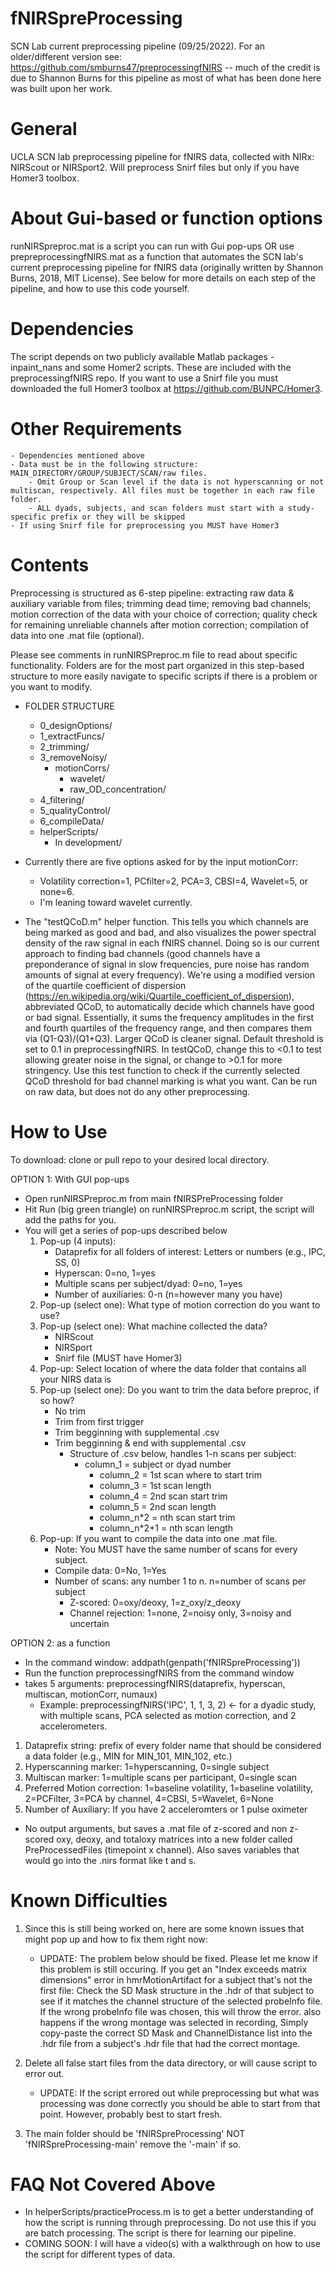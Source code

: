 # fNIRSpreProcessing
SCN Lab current preprocessing pipeline (09/25/2022). For an older/different version see: https://github.com/smburns47/preprocessingfNIRS -- much of the credit is due to Shannon Burns for this pipeline as most of what has been done here was built upon her work. 

# General
UCLA SCN lab preprocessing pipeline for fNIRS data, collected with NIRx: NIRScout or NIRSport2. Will preprocess Snirf files but only if you have Homer3 toolbox.

# About Gui-based or function options
runNIRSpreproc.mat is a script you can run with Gui pop-ups OR use prepreprocessingfNIRS.mat as a function that automates the SCN lab's current preprocessing pipeline for fNIRS data (originally written by Shannon Burns, 2018, MIT License). 
See below for more details on each step of the pipeline, and how to use this code yourself. 

# Dependencies
The script depends on two publicly available Matlab packages - inpaint_nans and some Homer2 scripts. These are included with the preprocessingfNIRS repo. 
If you want to use a Snirf file you must downloaded the full Homer3 toolbox at https://github.com/BUNPC/Homer3. 

# Other Requirements 
	- Dependencies mentioned above 
	- Data must be in the following structure: MAIN_DIRECTORY/GROUP/SUBJECT/SCAN/raw files. 
		- Omit Group or Scan level if the data is not hyperscanning or not multiscan, respectively. All files must be together in each raw file folder. 
		- ALL dyads, subjects, and scan folders must start with a study-specific prefix or they will be skipped
	- If using Snirf file for preprocessing you MUST have Homer3

# Contents
Preprocessing is structured as 6-step pipeline: extracting raw data & auxiliary variable from files; trimming dead time; removing bad channels; motion correction of the data with your choice of correction; quality check for remaining unreliable channels after motion correction; compilation of data into one .mat file (optional). 

Please see comments in runNIRSPreproc.m file to read about specific functionality. Folders are for the most part organized in this step-based structure to more easily navigate to specific scripts if there is a problem or you want to modify.

- FOLDER STRUCTURE
	- 0_designOptions/
	- 1_extractFuncs/
	- 2_trimming/
	- 3_removeNoisy/
		- motionCorrs/
			- wavelet/
     		- raw_OD_concentration/
	- 4_filtering/
	- 5_qualityControl/
	- 6_compileData/
	- helperScripts/
		- In development/

- Currently there are five options asked for by the input motionCorr: 
	- Volatility correction=1, PCfilter=2, PCA=3, CBSI=4, Wavelet=5, or none=6. 
	- I'm leaning toward wavelet currently.

- The "testQCoD.m" helper function. This tells you which channels are being marked as good and bad, and also visualizes the power spectral density of the raw signal in each 
fNIRS channel. Doing so is our current approach to finding bad channels (good channels have a preponderance of signal in slow frequencies, pure noise has random amounts of signal at every frequency). 
We're using a modified version of the quartile coefficient of dispersion (https://en.wikipedia.org/wiki/Quartile_coefficient_of_dispersion), abbreviated QCoD, to automatically decide which channels 
have good or bad signal. Essentially, it sums the frequency amplitudes in the first and fourth quartiles of the frequency range, and then compares them via (Q1-Q3)/(Q1+Q3). Larger QCoD is cleaner signal. 
Default threshold is set to 0.1 in preprocessingfNIRS. In testQCoD, change this to <0.1 to test allowing greater noise in the signal, or change to >0.1 for more stringency. Use this test function to 
check if the currently selected QCoD threshold for bad channel marking is what you want. Can be run on raw data, but does not do any other preprocessing. 

# How to Use
To download: clone or pull repo to your desired local directory. 

OPTION 1: With GUI pop-ups 
- Open runNIRSPreproc.m from main fNIRSPreProcessing folder 
- Hit Run (big green triangle) on runNIRSPreproc.m script, the script will add the paths for you. 
- You will get a series of pop-ups described below
	1. Pop-up (4 inputs): 
		- Dataprefix for all folders of interest: Letters or numbers (e.g., IPC, SS, 0)
		- Hyperscan: 0=no, 1=yes 
		- Multiple scans per subject/dyad: 0=no, 1=yes
		- Number of auxiliaries: 0-n (n=however many you have)
	2. Pop-up (select one): What type of motion correction do you want to use?
	3. Pop-up (select one): What machine collected the data? 
		- NIRScout 
		- NIRSport 
		- Snirf file (MUST have Homer3)
	4. Pop-up: Select location of where the data folder that contains all your NIRS data is
	5. Pop-up (select one): Do you want to trim the data before preproc, if so how? 
		- No trim
		- Trim from first trigger
		- Trim begginning with supplemental .csv
		- Trim begginning & end with supplemental .csv
			- Structure of .csv below, handles 1-n scans per subject: 
				- column_1 = subject or dyad number
    				- column_2 = 1st scan where to start trim
    				- column_3 = 1st scan length
    				- column_4 = 2nd scan start trim
    				- column_5 = 2nd scan length
    				- column_n*2 = nth scan start trim
    				- column_n*2+1 = nth scan length
	6. Pop-up: If you want to compile the data into one .mat file. 
		- Note: You MUST have the same number of scans for every subject.
		- Compile data: 0=No, 1=Yes
		- Number of scans: any number 1 to n. n=number of scans per subject
    		- Z-scored: 0=oxy/deoxy, 1=z_oxy/z_deoxy
    		- Channel rejection: 1=none, 2=noisy only, 3=noisy and uncertain 

OPTION 2: as a function
- In the command window: addpath(genpath('fNIRSpreProcessing')) 
- Run the function preprocessingfNIRS from the command window
- takes 5 arguments: preprocessingfNIRS(dataprefix, hyperscan, multiscan, motionCorr, numaux)
     - Example: preprocessingfNIRS('IPC', 1, 1, 3, 2) <- for a dyadic study, with multiple scans, PCA selected as motion correction, and 2 accelerometers.

1. Dataprefix string: prefix of every folder name that should be considered a data folder (e.g., MIN for MIN_101, MIN_102, etc.) 
2. Hyperscanning marker: 1=hyperscanning, 0=single subject 
3. Multiscan marker: 1=multiple scans per participant, 0=single scan
4. Preferred Motion correction: 1=baseline volatility, 1=baseline volatility, 2=PCFilter, 3=PCA by channel, 4=CBSI, 5=Wavelet, 6=None 
5. Number of Auxiliary: If you have 2 acceleromters or 1 pulse oximeter

- No output arguments, but saves a .mat file of z-scored and non z-scored oxy, deoxy, and totaloxy matrices into a new folder called PreProcessedFiles 
(timepoint x channel). Also saves variables that would go into the .nirs format like t and s. 

# Known Difficulties
1. Since this is still being worked on, here are some known issues that might pop up and how to fix them right now:
 	- UPDATE: The problem below should be fixed. Please let me know if this problem is still occuring.
 If you get an "Index exceeds matrix dimensions" error in hmrMotionArtifact for a subject that's not the first file: Check the SD Mask structure in the .hdr 
 of that subject to see if it matches the channel structure of the selected probeInfo file. If the wrong probeInfo file was chosen, this will throw the error. 
 also happens if the wrong montage was selected in recording, Simply copy-paste the correct SD Mask and ChannelDistance list into the .hdr file from a 
 subject's .hdr file that had the correct montage. 
 
 2. Delete all false start files from the data directory, or will cause script to error out. 
	- UPDATE: If the script errored out while preprocessing but what was processing was done correctly you should be able to start from that point. However, probably
best to start fresh.

3. The main folder should be 'fNIRSpreProcessing' NOT 'fNIRSpreProcessing-main' remove the '-main' if so.

# FAQ Not Covered Above
- In helperScripts/practiceProcess.m is to get a better understanding of how the script is running through preprocessing. Do not use this if you are batch processing. The script is there for learning our pipeline.
- COMING SOON: I will have a video(s) with a walkthrough on how to use the script for different types of data.
